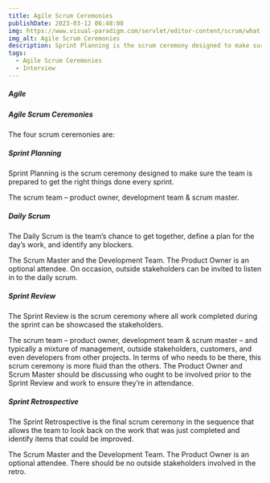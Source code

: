```yaml
---
title: Agile Scrum Ceremonies 
publishDate: 2023-03-12 06:48:00
img: https://www.visual-paradigm.com/servlet/editor-content/scrum/what-are-scrum-ceremonies/sites/7/2018/11/the-agile-scrum-framework.png
img_alt: Agile Scrum Ceremonies
description: Sprint Planning is the scrum ceremony designed to make sure the team is prepared to get the right things done every sprint.
tags:
  - Agile Scrum Ceremonies 
  - Interview
---
```




##### Agile

##### Agile Scrum Ceremonies

The four scrum ceremonies are:

##### Sprint Planning

Sprint Planning is the scrum ceremony designed to make sure the team is prepared to get the right things done every sprint.

The scrum team – product owner, development team & scrum master.

##### Daily Scrum

The Daily Scrum is the team’s chance to get together, define a plan for the day’s work, and identify any blockers.

The Scrum Master and the Development Team. The Product Owner is an optional attendee. On occasion, outside stakeholders can be invited to listen in to the daily scrum.

##### Sprint Review

The Sprint Review is the scrum ceremony where all work completed during the sprint can be showcased the stakeholders.

The scrum team – product owner, development team & scrum master – and typically a mixture of management, outside stakeholders, customers, and even developers from other projects. In terms of who needs to be there, this scrum ceremony is more fluid than the others. The Product Owner and Scrum Master should be discussing who ought to be involved prior to the Sprint Review and work to ensure they’re in attendance.

##### Sprint Retrospective

The Sprint Retrospective is the final scrum ceremony in the sequence that allows the team to look back on the work that was just completed and identify items that could be improved.

The Scrum Master and the Development Team. The Product Owner is an optional attendee. There should be no outside stakeholders involved in the retro.
